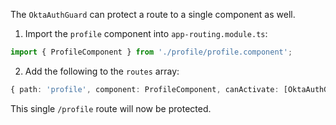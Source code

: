 The `OktaAuthGuard` can protect a route to a single component as well.


1. Import the `profile` component into `app-routing.module.ts`:

```ts
import { ProfileComponent } from './profile/profile.component';
```

2. Add the following to the `routes` array:

```ts
{ path: 'profile', component: ProfileComponent, canActivate: [OktaAuthGuard] }
```

This single `/profile` route will now be protected.